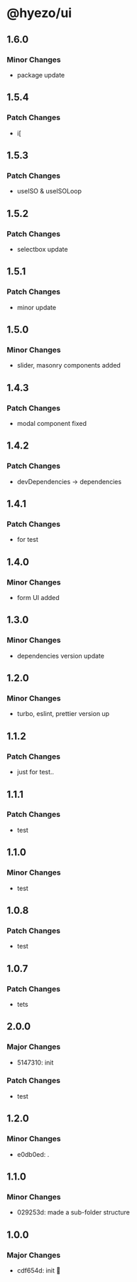 # @hyezo/ui

## 1.6.0

### Minor Changes

- package update

## 1.5.4

### Patch Changes

- i[

## 1.5.3

### Patch Changes

- useISO & useISOLoop

## 1.5.2

### Patch Changes

- selectbox update

## 1.5.1

### Patch Changes

- minor update

## 1.5.0

### Minor Changes

- slider, masonry components added

## 1.4.3

### Patch Changes

- modal component fixed

## 1.4.2

### Patch Changes

- devDependencies -> dependencies

## 1.4.1

### Patch Changes

- for test

## 1.4.0

### Minor Changes

- form UI added

## 1.3.0

### Minor Changes

- dependencies version update

## 1.2.0

### Minor Changes

- turbo, eslint, prettier version up

## 1.1.2

### Patch Changes

- just for test..

## 1.1.1

### Patch Changes

- test

## 1.1.0

### Minor Changes

- test

## 1.0.8

### Patch Changes

- test

## 1.0.7

### Patch Changes

- tets

## 2.0.0

### Major Changes

- 5147310: init

### Patch Changes

- test

## 1.2.0

### Minor Changes

- e0db0ed: .

## 1.1.0

### Minor Changes

- 029253d: made a sub-folder structure

## 1.0.0

### Major Changes

- cdf654d: init 🧤

